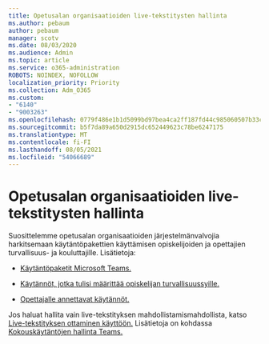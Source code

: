 ```yaml
---
title: Opetusalan organisaatioiden live-tekstitysten hallinta
ms.author: pebaum
author: pebaum
manager: scotv
ms.date: 08/03/2020
ms.audience: Admin
ms.topic: article
ms.service: o365-administration
ROBOTS: NOINDEX, NOFOLLOW
localization_priority: Priority
ms.collection: Adm_O365
ms.custom:
- "6140"
- "9003263"
ms.openlocfilehash: 0779f486e1b1d5099bd97bea4ca2ff187fd44c985060507b33cb00a1c6c1d4c2
ms.sourcegitcommit: b5f7da89a650d2915dc652449623c78be6247175
ms.translationtype: MT
ms.contentlocale: fi-FI
ms.lasthandoff: 08/05/2021
ms.locfileid: "54066689"
---
```

# <a name="managing-live-captions-for-education-organizations"></a>Opetusalan organisaatioiden live-tekstitysten hallinta

Suosittelemme opetusalan organisaatioiden järjestelmänvalvojia harkitsemaan käytäntöpakettien käyttämisen opiskelijoiden ja opettajien turvallisuus- ja kouluttajille. Lisätietoja:   

- [Käytäntöpaketit Microsoft Teams.](https://docs.microsoft.com/microsoftteams/policy-packages-edu#policy-packages-in-microsoft-teams)  
    
- [Käytännöt, jotka tulisi määrittää opiskelijan turvallisuussyille.](https://docs.microsoft.com/microsoftteams/policy-packages-edu#policies-that-should-be-assigned-for-student-safety)

- [Opettajalle annettavat käytännöt.](https://docs.microsoft.com/microsoftteams/policy-packages-edu#policies-that-should-be-assigned-for-educators)

Jos haluat hallita vain live-tekstityksen mahdollistamismahdollista, katso [Live-tekstityksen ottaminen käyttöön.](https://docs.microsoft.com/microsoftteams/meeting-policies-in-teams#enable-live-captions) Lisätietoja on kohdassa [Kokouskäytäntöjen hallinta Teams.](https://docs.microsoft.com/microsoftteams/meeting-policies-in-teams)